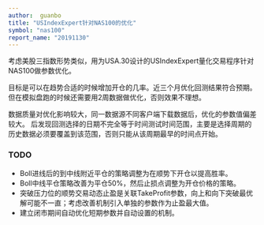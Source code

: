 ```yaml
---
author:  guanbo
title: "USIndexExpert针对NAS100的优化"
symbol: "nas100"
report_name: "20191130"
---
```

考虑美股三指数形势类似，用为USA.30设计的USIndexExpert量化交易程序针对NAS100做参数优化。

目标是可以在趋势合适的时候增加开仓的几率。近三个月优化回测结果符合预期。但在模拟盘跑的时候还需要用2周数据做优化，否则效果不理想。

数据质量对优化影响较大，同一数据源不同客户端下载数据后，优化的参数值偏差较大。
后发现回测选择的日期不完全等于时间测试时间范围，主要是选择周期的历史数据必须要覆盖到该范围，否则只能从该周期最早的时间点开始。

### TODO
- Boll进线后的到中线附近平仓的策略调整为在顺势下开仓以提高胜率。
- Boll中线平仓策略改善为平仓50%，然后止损点调整为开仓价格的策略。
- 突破压力位的顺势交易动态止盈是关联TakeProfit参数，向上和向下突破最优解可能不一直；考虑改善机制引入单独的参数作为止盈最大值。
- 建立闭市期间自动优化短期参数并自动设置的机制。

